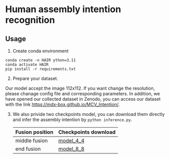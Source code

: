 
# Human assembly intention recognition

## Usage
1. Create conda environment

```
conda create -n HAIR ython=3.11
conda activate HAIR
pip install -r requirements.txt

```

2. Prepare your dataset.

Our model accept the image 112x112. If you want change the resolution, please chanage config file and corresponding parameters. In addition, we have opened our collected dataset in Zenodo, you can access our dataset with the link https://mdx-box.github.io/MCV_Intention/. 

3. We also privide two checkpoints model, you can download them directly and infer the assembly intention by ```python inference.py```. 

    | Fusion position | Checkpoints download| 
    |----------|------------|
    | middle fusion   | [model_4_4](https://drive.google.com/file/d/1t-7Oq3Zk6profQ4hz3e_91yOhIf_lCP_/view?usp=sharing) | 
    | end    fusion   | [model_8_8](https://drive.google.com/file/d/1raO0i7hg5SMTUzjEmDjk5XaW1IlII5MK/view?usp=sharing) | 